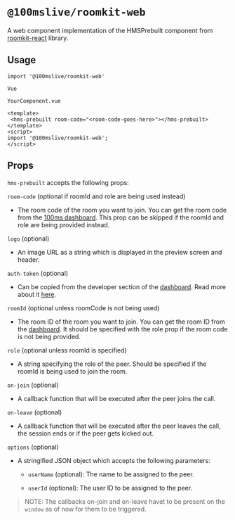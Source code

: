 # `@100mslive/roomkit-web`

A web component implementation of the HMSPrebuilt component from [roomkit-react](https://www.100ms.live/docs/javascript/v2/quickstart/prebuilt-quickstart) library.

## Usage

```
import '@100mslive/roomkit-web'

Vue

YourComponent.vue

<template>
 <hms-prebuilt room-code="<room-code-goes-here>"></hms-prebuilt>
</template>
<script>
import '@100mslive/roomkit-web';
</script>
```

## Props

`hms-prebuilt` accepts the following props:

`room-code` (optional if roomId and role are being used instead)
- The room code of the room you want to join. You can get the room code from the [100ms dashboard](https://dashboard.100ms.live). This prop can be skipped if the roomId and role are being provided instead.

`logo` (optional)
- An image URL as a string which is displayed in the preview screen and header.

`auth-token` (optional)
- Can be copied from the developer section of the [dashboard](https://dashboard.100ms.live). Read more about it [here](/get-started/v2/get-started/security-and-tokens#auth-token-for-client-sdks).

`roomId` (optional unless roomCode is not being used)
- The room ID of the room you want to join. You can get the room ID from the [dashboard](https://dashboard.100ms.live). It should be specified with the role prop if the room code is not being provided.

`role` (optional unless roomId is specified)
- A string specifying the role of the peer. Should be specified if the roomId is being used to join the room.

`on-join` (optional)
- A callback function that will be executed after the peer joins the call. 

`on-leave` (optional)
- A callback function that will be executed after the peer leaves the call, the session ends or if the peer gets kicked out.

`options` (optional)
- A stringified JSON object which accepts the following parameters:
    - `userName` (optional): The name to be assigned to the peer.

    - `userId` (optional): The user ID to be assigned to the peer.

> NOTE: The callbacks on-join and on-leave havet to be present on the `window` as of now for them to be triggered.
